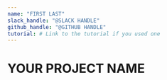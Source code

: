 ```yaml
---
name: "FIRST LAST"
slack_handle: "@SLACK HANDLE"
github_handle: "@GITHUB HANDLE"
tutorial: # Link to the tutorial if you used one
---
```


# YOUR PROJECT NAME

<!-- Describe your board in 2-3 sentences. What are you making? What will it do? -->

<!-- How much is it going to cost? -->

<!-- Tell us a little bit about your design process. What were some challenges? What helped? ***Totally optional*** -->
